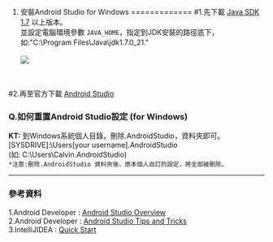 00001. 安裝Android Studio for Windows
=============
#1.先下載 [Java SDK 1.7](http://www.oracle.com/technetwork/java/javase/downloads/index.html) 以上版本。 <br />
並設定電腦環境參數 `JAVA_HOME`，指定到JDK安裝的路徑底下，如:"C:\Program Files\Java\jdk1.7.0_21."<br/><br />
![](https://raw.githubusercontent.com/tw-hkt/AndroidTutorial/master/img/img0020.jpg)
<br />

#2.再至官方下載 [Android Studio ](http://developer.android.com/sdk/index.html)

### Q.如何重置Android Studio設定 (for Windows)
**KT:** 到Windows系統個人目錄，刪除.AndroidStudio，資料夾即可。 <br /> 
[SYSDRIVE]:\Users\[your username]\.AndroidStudio   <br /> 
(如: C:\Users\Calvin\.AndroidStudio) <br /> 
`*注意:刪除.AndroidStudio 資料夾後，原本個人自訂的設定，將全部被刪除。`

* * *
### 參考資料
1.Android Developer : [Android Studio Overview](http://developer.android.com/tools/studio/index.html)
<br />
2.Android Developer : [Android Studio Tips and Tricks](http://developer.android.com/sdk/installing/studio-tips.html)
<br />
3.IntelliJIDEA : [Quick Start](http://confluence.jetbrains.com/display/IntelliJIDEA/Quick+Start)
<br />
